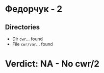# Федорчук - 2
## Directories
- Dir `cwr`... found
- File `cwr/var`... found
# Verdict: **NA** - No cwr/2
